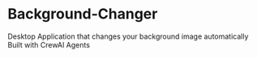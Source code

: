 # Background-Changer

Desktop Application that changes your background image automatically
Built with CrewAI Agents